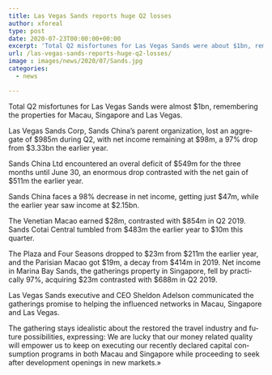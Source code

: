 ```yaml
---
title: Las Vegas Sands reports huge Q2 losses
author: xforeal 
type: post
date: 2020-07-23T00:00:00+00:00
excerpt: 'Total Q2 misfortunes for Las Vegas Sands were about $1bn, remembering the properties for Macau, Singapore and Las Vegas '
url: /las-vegas-sands-reports-huge-q2-losses/
image : images/news/2020/07/Sands.jpg
categories:
  - news

---
```

<span lang="EN-US">Total Q2 misfortunes for Las Vegas Sands were almost $1bn, remembering the properties for Macau, Singapore and Las Vegas. </span>

<span lang="EN-US">Las Vegas Sands Corp, Sands China&#8217;s parent organization, lost an aggregate of $985m during Q2, with net income remaining at $98m, a 97&percnt; drop from $3.33bn the earlier year. </span>

<span lang="EN-US">Sands China Ltd encountered an overal deficit of $549m for the three months until June 30, an enormous drop contrasted with the net gain of $511m the earlier year. </span>

<span lang="EN-US">Sands China faces a 98&percnt; decrease in net income, getting just $47m, while the earlier year saw income at $2.15bn. </span>

<span lang="EN-US">The Venetian Macao earned $28m, contrasted with $854m in Q2 2019. Sands Cotai Central tumbled from $483m the earlier year to $10m this quarter. </span>

<span lang="EN-US">The Plaza and Four Seasons dropped to $23m from $211m the earlier year, and the Parisian Macao got $19m, a decay from $414m in 2019. Net income in Marina Bay Sands, the gatherings property in Singapore, fell by practically 97&percnt;, acquiring $23m contrasted with $688m in Q2 2019. </span>

<span lang="EN-US">Las Vegas Sands executive and CEO Sheldon Adelson communicated the gatherings promise to helping the influenced networks in Macau, Singapore and Las Vegas. </span>

<span lang="EN-US">The gathering stays idealistic about the restored the travel industry and future possibilities, expressing: We are lucky that our money related quality will empower us to keep on executing our recently declared capital consumption programs in both Macau and Singapore while proceeding to seek after development openings in new markets.&#187; </span>